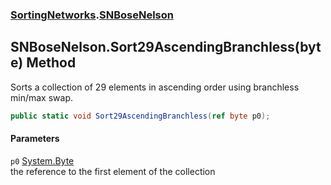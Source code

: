 ### [SortingNetworks](SortingNetworks.md 'SortingNetworks').[SNBoseNelson](SortingNetworks_SNBoseNelson.md 'SortingNetworks.SNBoseNelson')
## SNBoseNelson.Sort29AscendingBranchless(byte) Method
Sorts a collection of 29 elements in ascending order using branchless min/max swap.  
```csharp
public static void Sort29AscendingBranchless(ref byte p0);
```
#### Parameters
<a name='SortingNetworks_SNBoseNelson_Sort29AscendingBranchless(byte)_p0'></a>
`p0` [System.Byte](https://docs.microsoft.com/en-us/dotnet/api/System.Byte 'System.Byte')  
the reference to the first element of the collection
  
